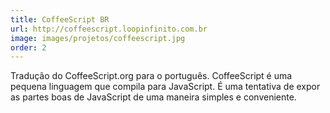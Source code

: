 ```yaml
---
title: CoffeeScript BR
url: http://coffeescript.loopinfinito.com.br
image: images/projetos/coffeescript.jpg
order: 2
---
```


Tradução do CoffeeScript.org para o português. CoffeeScript é uma pequena
linguagem que compila para JavaScript. É uma tentativa de expor as partes boas
de JavaScript de uma maneira simples e conveniente.
